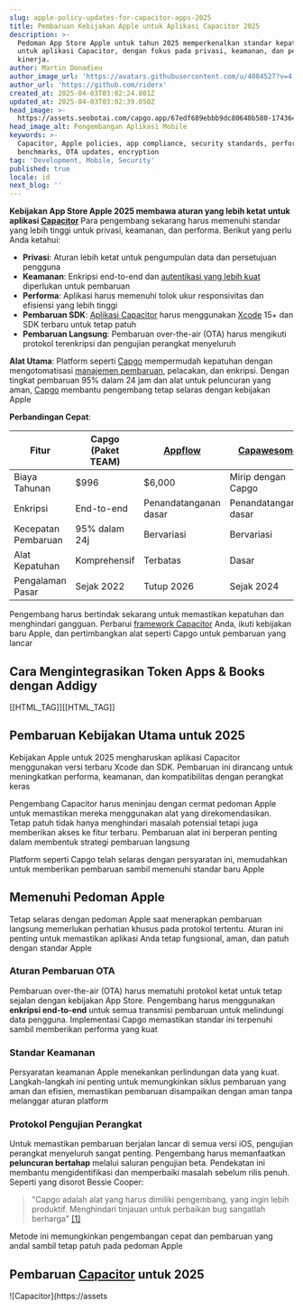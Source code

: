 ```yaml
---
slug: apple-policy-updates-for-capacitor-apps-2025
title: Pembaruan Kebijakan Apple untuk Aplikasi Capacitor 2025
description: >-
  Pedoman App Store Apple untuk tahun 2025 memperkenalkan standar kepatuhan baru
  untuk aplikasi Capacitor, dengan fokus pada privasi, keamanan, dan peningkatan
  kinerja.
author: Martin Donadieu
author_image_url: 'https://avatars.githubusercontent.com/u/4084527?v=4'
author_url: 'https://github.com/riderx'
created_at: 2025-04-03T03:02:24.801Z
updated_at: 2025-04-03T03:02:39.050Z
head_image: >-
  https://assets.seobotai.com/capgo.app/67edf689ebbb9dc80640b580-1743649359050.jpg
head_image_alt: Pengembangan Aplikasi Mobile
keywords: >-
  Capacitor, Apple policies, app compliance, security standards, performance
  benchmarks, OTA updates, encryption
tag: 'Development, Mobile, Security'
published: true
locale: id
next_blog: ''
---
```


**Kebijakan App Store Apple 2025 membawa aturan yang lebih ketat untuk aplikasi [Capacitor](https://capacitorjscom/)** Para pengembang sekarang harus memenuhi standar yang lebih tinggi untuk privasi, keamanan, dan performa. Berikut yang perlu Anda ketahui:

-   **Privasi**: Aturan lebih ketat untuk pengumpulan data dan persetujuan pengguna
-   **Keamanan**: Enkripsi end-to-end dan [autentikasi yang lebih kuat](https://capgoapp/docs/webapp/mfa/) diperlukan untuk pembaruan
-   **Performa**: Aplikasi harus memenuhi tolok ukur responsivitas dan efisiensi yang lebih tinggi
-   **Pembaruan SDK**: [Aplikasi Capacitor](https://capgoapp/blog/capacitor-comprehensive-guide/) harus menggunakan [Xcode](https://developerapplecom/xcode/) 15+ dan SDK terbaru untuk tetap patuh
-   **Pembaruan Langsung**: Pembaruan over-the-air (OTA) harus mengikuti protokol terenkripsi dan pengujian perangkat menyeluruh

**Alat Utama**: Platform seperti [Capgo](https://capgoapp/) mempermudah kepatuhan dengan mengotomatisasi [manajemen pembaruan](https://capgoapp/docs/plugin/cloud-mode/manual-update/), pelacakan, dan enkripsi. Dengan tingkat pembaruan 95% dalam 24 jam dan alat untuk peluncuran yang aman, [Capgo](https://capgoapp/) membantu pengembang tetap selaras dengan kebijakan Apple

**Perbandingan Cepat**:

| Fitur | Capgo (Paket TEAM) | [Appflow](https://ionicio/appflow/) | [Capawesome](https://capawesomeio/) |
| --- | --- | --- | --- |
| Biaya Tahunan | $996 | $6,000 | Mirip dengan Capgo |
| Enkripsi | End-to-end | Penandatanganan dasar | Penandatanganan dasar |
| Kecepatan Pembaruan | 95% dalam 24j | Bervariasi | Bervariasi |
| Alat Kepatuhan | Komprehensif | Terbatas | Dasar |
| Pengalaman Pasar | Sejak 2022 | Tutup 2026 | Sejak 2024 |

Pengembang harus bertindak sekarang untuk memastikan kepatuhan dan menghindari gangguan. Perbarui [framework Capacitor](https://capgoapp/blog/capacitor-comprehensive-guide/) Anda, ikuti kebijakan baru Apple, dan pertimbangkan alat seperti Capgo untuk pembaruan yang lancar

## Cara Mengintegrasikan Token Apps & Books dengan Addigy

[[HTML_TAG]][[HTML_TAG]]

## Pembaruan Kebijakan Utama untuk 2025

Kebijakan Apple untuk 2025 mengharuskan aplikasi Capacitor menggunakan versi terbaru Xcode dan SDK. Pembaruan ini dirancang untuk meningkatkan performa, keamanan, dan kompatibilitas dengan perangkat keras

Pengembang Capacitor harus meninjau dengan cermat pedoman Apple untuk memastikan mereka menggunakan alat yang direkomendasikan. Tetap patuh tidak hanya menghindari masalah potensial tetapi juga memberikan akses ke fitur terbaru. Pembaruan alat ini berperan penting dalam membentuk strategi pembaruan langsung

Platform seperti Capgo telah selaras dengan persyaratan ini, memudahkan untuk memberikan pembaruan sambil memenuhi standar baru Apple

## Memenuhi Pedoman Apple

Tetap selaras dengan pedoman Apple saat menerapkan pembaruan langsung memerlukan perhatian khusus pada protokol tertentu. Aturan ini penting untuk memastikan aplikasi Anda tetap fungsional, aman, dan patuh dengan standar Apple

### Aturan Pembaruan OTA

Pembaruan over-the-air (OTA) harus mematuhi protokol ketat untuk tetap sejalan dengan kebijakan App Store. Pengembang harus menggunakan **enkripsi end-to-end** untuk semua transmisi pembaruan untuk melindungi data pengguna. Implementasi Capgo memastikan standar ini terpenuhi sambil memberikan performa yang kuat

### Standar Keamanan

Persyaratan keamanan Apple menekankan perlindungan data yang kuat. Langkah-langkah ini penting untuk memungkinkan siklus pembaruan yang aman dan efisien, memastikan pembaruan disampaikan dengan aman tanpa melanggar aturan platform

### Protokol Pengujian Perangkat

Untuk memastikan pembaruan berjalan lancar di semua versi iOS, pengujian perangkat menyeluruh sangat penting. Pengembang harus memanfaatkan **peluncuran bertahap** melalui saluran pengujian beta. Pendekatan ini membantu mengidentifikasi dan memperbaiki masalah sebelum rilis penuh. Seperti yang disorot Bessie Cooper:

> "Capgo adalah alat yang harus dimiliki pengembang, yang ingin lebih produktif. Menghindari tinjauan untuk perbaikan bug sangatlah berharga" [\[1\]](https://capgoapp/)

Metode ini memungkinkan pengembangan cepat dan pembaruan yang andal sambil tetap patuh pada pedoman Apple

## Pembaruan [Capacitor](https://capacitorjscom/) untuk 2025

![Capacitor](https://assets